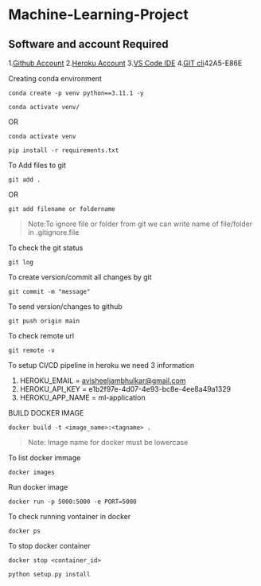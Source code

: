 # Machine-Learning-Project


## Software and account Required

1.[Github Account](https://github.com)
2.[Heroku Account]()
3.[VS Code IDE](https://code.visualstudio.com/download)
4.[GIT cli](https://git-scm.com/downloads)42A5-E86E

Creating conda environment
```
conda create -p venv python==3.11.1 -y
```

```
conda activate venv/
```
OR
```
conda activate venv
```

```
pip install -r requirements.txt
```

To Add files to git
```
git add .
```

OR
```
git add filename or foldername
```

>Note:To ignore file or folder from git we can write name of file/folder in .gitignore.file

To check the git status
```
git log
```

To create version/commit all changes by git
```
git commit -m "message" 
```

To send version/changes to github
```
git push origin main
```

To check remote url
```
git remote -v
```

To setup CI/CD pipeline in heroku we need 3 information 

1. HEROKU_EMAIL = avisheeljambhulkar@gmail.com
2. HEROKU_API_KEY = e1b2f97e-4d07-4e93-bc8e-4ee8a49a1329
3. HEROKU_APP_NAME = ml-application


BUILD DOCKER IMAGE
```
docker build -t <image_name>:<tagname> .
```
>Note: Image name for docker must be lowercase


To list docker immage
```
docker images 
```

Run docker image
```
docker run -p 5000:5000 -e PORT=5000 
```

To check running vontainer in docker 
```
docker ps
```

To stop docker container
```
docker stop <container_id>
```


```
python setup.py install
```